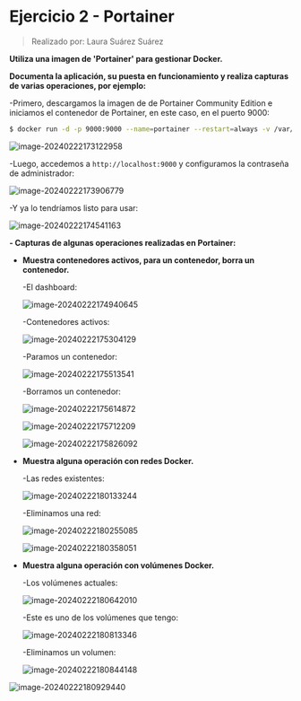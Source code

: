 # Ejercicio 2 - Portainer



> Realizado por: Laura Suárez Suárez



**Utiliza una imagen de 'Portainer' para gestionar Docker.**

**Documenta la aplicación, su puesta en funcionamiento y realiza capturas de varias operaciones, por ejemplo:**



-Primero, descargamos la imagen de de Portainer Community Edition e iniciamos el contenedor de Portainer, en este caso, en el puerto 9000:

```bash
$ docker run -d -p 9000:9000 --name=portainer --restart=always -v /var/run/docker.sock:/var/run/docker.sock portainer/portainer-ce
```

![image-20240222173122958](./Ejercicio2.assets/image-20240222173122958.png)

-Luego, accedemos a `http://localhost:9000` y configuramos la contraseña de administrador:

![image-20240222173906779](./Ejercicio2.assets/image-20240222173906779.png)

-Y ya lo tendríamos listo para usar:

![image-20240222174541163](./Ejercicio2.assets/image-20240222174541163.png)

**- Capturas de algunas operaciones realizadas en Portainer:**

- **Muestra contenedores activos, para un contenedor, borra un contenedor.**

  -El dashboard:

  ![image-20240222174940645](./Ejercicio2.assets/image-20240222174940645.png)

  -Contenedores activos:

  ![image-20240222175304129](./Ejercicio2.assets/image-20240222175304129.png)

  -Paramos un contenedor:

  ![image-20240222175513541](./Ejercicio2.assets/image-20240222175513541.png)

  -Borramos un contenedor:

  ![image-20240222175614872](./Ejercicio2.assets/image-20240222175614872.png)

  ![image-20240222175712209](./Ejercicio2.assets/image-20240222175712209.png)

  ![image-20240222175826092](./Ejercicio2.assets/image-20240222175826092.png)

- **Muestra alguna operación con redes Docker.**

  -Las redes existentes:

  ![image-20240222180133244](./Ejercicio2.assets/image-20240222180133244.png)

  -Eliminamos una red:

  ![image-20240222180255085](./Ejercicio2.assets/image-20240222180255085.png)

  ![image-20240222180358051](./Ejercicio2.assets/image-20240222180358051.png)

- **Muestra alguna operación con volúmenes Docker.**

  -Los volúmenes actuales:
  
  ![image-20240222180642010](./Ejercicio2.assets/image-20240222180642010.png)
  
  -Este es uno de los volúmenes que tengo:
  
  ![image-20240222180813346](./Ejercicio2.assets/image-20240222180813346.png)
  
  -Eliminamos un volumen:
  
  ![image-20240222180844148](./Ejercicio2.assets/image-20240222180844148.png)

![image-20240222180929440](./Ejercicio2.assets/image-20240222180929440.png)

